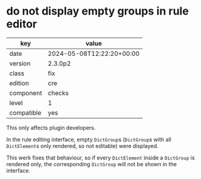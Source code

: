 [//]: # (werk v2)
# do not display empty groups in rule editor

key        | value
---------- | ---
date       | 2024-05-08T12:22:20+00:00
version    | 2.3.0p2
class      | fix
edition    | cre
component  | checks
level      | 1
compatible | yes

This only affects plugin developers.

In the rule editing interface, empty `DictGroup`s (`DictGroup`s with all `DictElement`s only rendered, so not editable) were displayed.

This werk fixes that behaviour, so if every `DictElement` inside a `DictGroup` is rendered only, the corresponding `DictGroup` will not be shown in the interface.
